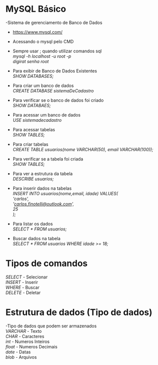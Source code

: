 # MySQL Básico
-Sistema de gerenciamento de Banco de Dados<br>
 - https://www.mysql.com/<br>

 - Acessando o mysql pelo CMD<br>
 - Sempre usar ; quando utilizar comandos sql<br>
 *mysql -h localhost -u root -p*<br>
 *digirat senha root*<br>
- Para exibir de Banco de Dados Existentes<br>
*SHOW DATABASES;*<br>
- Para criar um banco de dados<br>
*CREATE DATABASE sistemaDeCadastro*<br>
- Para verificar se o banco de dados foi criado<br>
*SHOW DATABAES;*<br>
- Para acessar um banco de dados<br>
*USE sistemadecadastro*<br>
- Para acessar tabelas<br>
*SHOW TABLES;*<br>
- Para criar tabelas<br>
*CREATE TABLE usuarios(nome VARCHAR(50), email VARCHAR(100));*<br>
- Para verificar se a tabela foi criada<br>
*SHOW TABLES;*
- Para ver a estrutura da tabela<br>
*DESCRIBE usuarios;*<br>
- Para inserir dados na tabelas<br>
*INSERT INTO usuarios(nome,email, idade) VALUES(*<br>
    *'carlos',*<br>
    *'carlos.finotelli@outlook.com',*<br>
    *25*<br>
*);*<br>
- Para listar os dados<br>
*SELECT * FROM usuarios;*<br>
- Buscar dados na tabela<br>
*SELECT * FROM usuarios WHERE idade >= 18;*<br>


# Tipos de comandos
*SELECT* - Selecionar<br>
*INSERT* - Inserir<br>
*WHERE* - Buscar<br>
*DELETE* - Deletar<br>
# Estrutura de dados (Tipo de dados)
-Tipo de dados que podem ser armazenados<br>
*VARCHAR* - Texto<br>
*CHAR* - Caracteres<br>
*int* - Numeros Inteiros<br>
*float* - Numeros Decimais<br>
*date* - Datas<br>
*blob* - Arquivos
